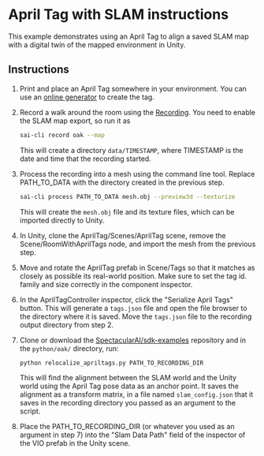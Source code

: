 # April Tag with SLAM instructions

This example demonstrates using an April Tag to align a saved SLAM map with a digital twin of the mapped environment in Unity. 

## Instructions

1. Print and place an April Tag somewhere in your environment. You can use an [online generator](https://chaitanyantr.github.io/apriltag.html) to create the tag.

2. Record a walk around the room using the [Recording](https://spectacularai.github.io/docs/sdk/recording.html). You need to enable the SLAM map export, so run it as 
    ```bash
    sai-cli record oak --map
    ```
    This will create a directory `data/TIMESTAMP`, where TIMESTAMP is the date and time that the recording started. 

3. Process the recording into a mesh using the command line tool. Replace PATH_TO_DATA with the directory created in the previous step.
    ```bash
    sai-cli process PATH_TO_DATA mesh.obj --preview3d --texturize
    ```
    This will create the `mesh.obj` file and its texture files, which can be imported directly to Unity.  

4. In Unity, clone the AprilTag/Scenes/AprilTag scene, remove the Scene/RoomWithAprilTags node, and import the mesh from the previous step.  

5. Move and rotate the AprilTag prefab in Scene/Tags so that it matches as closely as possible its real-world position. Make sure to set the tag id. family and size correctly in the component inspector.  

6. In the AprilTagController inspector, click the "Serialize April Tags" button. This will generate a `tags.json` file and open the file browser to the directory where it is saved. Move the `tags.json` file to the recording output directory from step 2.  

7. Clone or download the [SpectacularAI/sdk-examples](https://github.com/SpectacularAI/sdk-examples) repository and in the `python/oak/` directory, run:
    ```bash
    python relocalize_apriltags.py PATH_TO_RECORDING_DIR
    ```
    This will find the alignment between the SLAM world and the Unity world using the April Tag pose data as an anchor point. It saves the alignment as a transform matrix, in a file named `slam_config.json` that it saves in the recording directory you passed as an argument to the script.  

8. Place the PATH_TO_RECORDING_DIR (or whatever you used as an argument in step 7) into the "Slam Data Path" field of the inspector of the VIO prefab in the Unity scene.  
